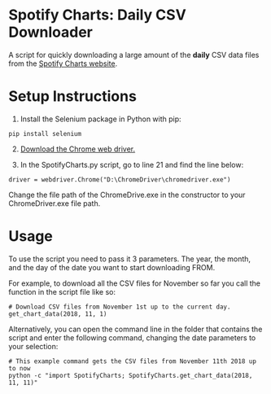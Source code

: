 # Spotify Charts: Daily CSV Downloader
A script for quickly downloading a large amount of the **daily** CSV data files from the [Spotify Charts website](https://spotifycharts.com/regional/gb/daily/).

# Setup Instructions

1) Install the Selenium package in Python with pip:

```pip install selenium```

2) [Download the Chrome web driver.](https://chromedriver.storage.googleapis.com/index.html?path=2.43/)

3) In the SpotifyCharts.py script, go to line 21 and find the line below:

```driver = webdriver.Chrome("D:\ChromeDriver\chromedriver.exe")```

Change the file path of the ChromeDrive.exe in the constructor to your ChromeDriver.exe file path.

# Usage

To use the script you need to pass it 3 parameters. The year, the month, and the day of the date you want to start downloading FROM. 

For example, to download all the CSV files for November so far you call the function in the script file like so: 

```
# Download CSV files from November 1st up to the current day.
get_chart_data(2018, 11, 1)
```

Alternatively, you can open the command line in the folder that contains the script and enter the following command, changing the date parameters to your selection:

```
# This example command gets the CSV files from November 11th 2018 up to now
python -c "import SpotifyCharts; SpotifyCharts.get_chart_data(2018, 11, 11)"
```
